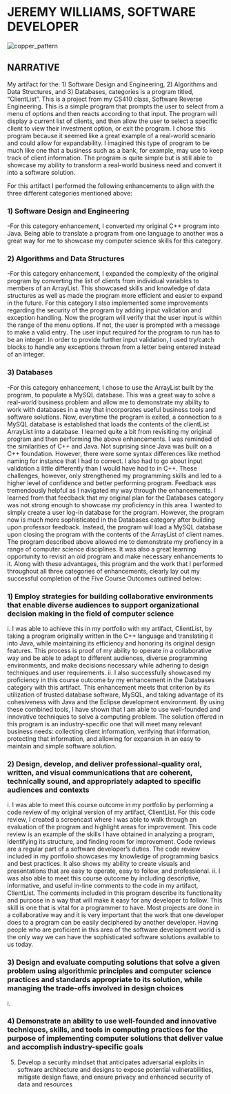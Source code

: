 # JEREMY WILLIAMS, SOFTWARE DEVELOPER
![copper_pattern](https://user-images.githubusercontent.com/75949144/205489662-106c1ff5-81a7-4fc8-9f36-51a82d5f0984.jpeg)

## NARRATIVE

My artifact for the: 1) Software Design and Engineering, 2) Algorithms and Data Structures, and 3) Databases, categories is a program titled, “ClientList”. This is a project from my CS410 class, Software Reverse Engineering. This is a simple program that prompts the user to select from a menu of options and then reacts according to that input. The program will display a current list of clients, and then allow the user to select a specific client to view their investment option, or exit the program. I chose this program because it seemed like a great example of a real-world scenario and could allow for expandability. I imagined this type of program to be much like one that a business such as a bank, for example, may use to keep track of client information. The program is quite simple but is still able to showcase my ability to transform a real-world business need and convert it into a software solution.

  For this artifact I performed the following enhancements to align with the three different categories mentioned above:
### 1)	Software Design and Engineering
-For this category enhancement, I converted my original C++ program into Java. Being able to translate a program from one language to another was a great way for me to showcase my computer science skills for this category.
### 2) Algorithms and Data Structures
-For this category enhancement, I expanded the complexity of the original program by converting the list of clients from individual variables to members of an ArrayList. This showcased skills and knowledge of data structures as well as made the program more efficient and easier to expand in the future. For this category I also implemented some improvements regarding the security of the program by adding input validation and exception handling. Now the program will verify that the user input is within the range of the menu options. If not, the user is prompted with a message to make a valid entry. The user input required for the program to run has to be an integer. In order to provide further input validation, I used try/catch blocks to handle any exceptions thrown from a letter being entered instead of an integer. 
### 3) Databases
-For this category enhancement, I chose to use the ArrayList built by the program, to            populate a MySQL database. This was a great way to solve a real-world business problem and allow me to demonstrate my ability to work with databases in a way that incorporates useful business tools and software solutions. Now, everytime the program is exited, a connection to a MySQL database is established that loads the contents of the clientList ArrayList into a database. 
  I learned quite a bit from revisiting my original program and then performing the above enhancements. I was reminded of the similarities of C++ and Java. Not suprising since Java was built on a C++ foundation. However, there were some syntax differences like method naming for instance that I had to correct. I also had to go about input validation a little differently than I would have had to in C++. These challenges, however, only strengthened my programming skills and led to a higher level of confidence and better performing program. Feedback was tremendously helpful as I navigated my way through the enhancements. I learned from that feedback that my original plan for the Databases category was not strong enough to showcase my proficiency in this area. I wanted to simply create a user log-in database for the program. However, the program now is much more sophisticated in the Databases category after building upon professor feedback. Instead, the program will load a MySQL database upon closing the program with the contents of the ArrayList of client names. 
	The program described above allowed me to demonstrate my profiency in a range of computer science disciplines. It was also a great learning opportunity to revisit an old program and make necessary enhancements to it. Along with these advantages, this program and the work that I performed throughout all three categories of enhancements, clearly lay out my successful completion of the Five Course Outcomes outlined below:

### 1)	Employ strategies for building collaborative environments that enable diverse audiences to support organizational decision making in the field of computer science
i.	I was able to achieve this in my portfolio with my artifact, ClientList, by taking a program originally written in the C++ language and translating it into Java, while maintaining its efficiency and honoring its original design features. This process is proof of my ability to operate in a collaborative way and be able to adapt to different audiences, diverse programming environments, and make decisions necessary while adhering to design techniques and user requirements. 
ii.	I also successfully showcased my proficiency in this course outcome by my enhancement in the Databases category with this artifact. This enhancement meets that criterion by its utilization of trusted database software, MySQL, and taking advantage of its cohesiveness with Java and the Eclipse development environment. By using these combined tools, I have shown that I am able to use well-founded and innovative techniques to solve a computing problem. The solution offered in this program is an industry-specific one that will meet many relevant business needs: collecting client information, verifying that information, protecting that information, and allowing for expansion in an easy to maintain and simple software solution.
### 2)	Design, develop, and deliver professional-quality oral, written, and visual communications that are coherent, technically sound, and appropriately adapted to specific audiences and contexts
i.	I was able to meet this course outcome in my portfolio by performing a code review of my original version of my artifact, ClientList. For this code review, I created a screencast where I was able to walk through an evaluation of the program and highlight areas for improvement. This code review is an example of the skills I have obtained in analyzing a program, identifying its structure, and finding room for improvement. Code reviews are a regular part of a software developer’s duties. The code review included in my portfolio showcases my knowledge of programming basics and best practices. It also shows my ability to create visuals and presentations that are easy to operate, easy to follow, and professional. 
ii.	I was also able to meet this course outcome by including descriptive, informative, and useful in-line comments to the code in my artifact, ClientList. The comments included in this program describe its functionality and purpose in a way that will make it easy for any developer to follow. This skill is one that is vital for a programmer to have. Most projects are done in a collaborative way and it is very important that the work that one developer does to a program can be easily deciphered by another developer. Having people who are proficient in this area of the software development world is the only way we can have the sophisticated software solutions available to us today.
### 3)	Design and evaluate computing solutions that solve a given problem using algorithmic principles and computer science practices and standards appropriate to its solution, while managing the trade-offs involved in design choices
i.	
### 4)	Demonstrate an ability to use well-founded and innovative techniques, skills, and tools in computing practices for the purpose of implementing computer solutions that deliver value and accomplish industry-specific goals
5)	Develop a security mindset that anticipates adversarial exploits in software architecture and designs to expose potential vulnerabilities, mitigate design flaws, and ensure privacy and enhanced security of data and resources


